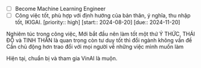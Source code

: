 - [ ] Become Machine Learning Engineer
- [ ] Công việc tốt, phù hợp với định hướng của bản thân, ý nghĩa, thu nhập tốt, IKIGAI. [priority:: high] [start:: 2024-08-20] [due:: 2024-11-20] 

Nghiêm túc trong công việc, Mới bắt đầu nên làm tốt một thứ
Ý THỨC, THÁI ĐỘ và TINH THẦN là quan trọng còn tư duy tốt thì đổi ngành không vấn đề
Cần chủ động hơn trao đổi với mọi người về những việc mình muốn làm

Hiện tại, chuẩn bị và tham gia VinAI là muộn.